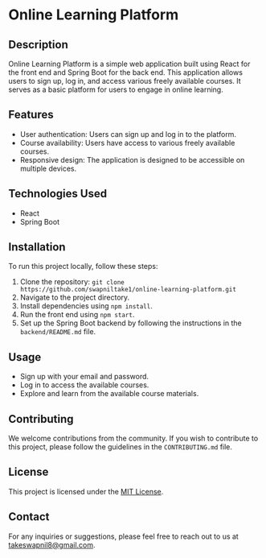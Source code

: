 # Online Learning Platform

## Description
Online Learning Platform is a simple web application built using React for the front end and Spring Boot for the back end. This application allows users to sign up, log in, and access various freely available courses. It serves as a basic platform for users to engage in online learning.

## Features
- User authentication: Users can sign up and log in to the platform.
- Course availability: Users have access to various freely available courses.
- Responsive design: The application is designed to be accessible on multiple devices.

## Technologies Used
- React
- Spring Boot

## Installation
To run this project locally, follow these steps:
1. Clone the repository: `git clone https://github.com/swapniltake1/online-learning-platform.git`
2. Navigate to the project directory.
3. Install dependencies using `npm install`.
4. Run the front end using `npm start`.
5. Set up the Spring Boot backend by following the instructions in the `backend/README.md` file.

## Usage
- Sign up with your email and password.
- Log in to access the available courses.
- Explore and learn from the available course materials.

## Contributing
We welcome contributions from the community. If you wish to contribute to this project, please follow the guidelines in the `CONTRIBUTING.md` file.

## License
This project is licensed under the [MIT License](https://opensource.org/licenses/MIT).

## Contact
For any inquiries or suggestions, please feel free to reach out to us at [takeswapnil8@gmail.com](mailto:takeswapnil@gmail.com).



